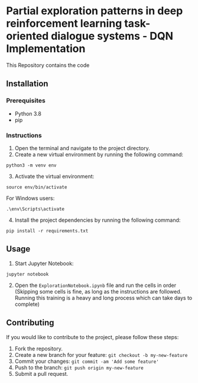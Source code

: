# Partial exploration patterns in deep reinforcement learning task-oriented dialogue systems - DQN Implementation

This Repository contains the code 

## Installation

### Prerequisites

- Python 3.8
- pip

### Instructions

1. Open the terminal and navigate to the project directory.
2. Create a new virtual environment by running the following command:
```
python3 -m venv env
```
3. Activate the virtual environment:
```
source env/bin/activate
```
For Windows users:
```
.\env\Scripts\activate
```
4. Install the project dependencies by running the following command:
```
pip install -r requirements.txt
```

## Usage

1. Start Jupyter Notebook:
```
jupyter notebook
```
2. Open the `ExplorationNotebook.ipynb` file and run the cells in order (Skipping some cells is fine, as long as the instructions are followed. Running this training is a heavy and long process which can take days to complete) 


## Contributing

If you would like to contribute to the project, please follow these steps:

1. Fork the repository.
2. Create a new branch for your feature: `git checkout -b my-new-feature`
3. Commit your changes: `git commit -am 'Add some feature'`
4. Push to the branch: `git push origin my-new-feature`
5. Submit a pull request.

